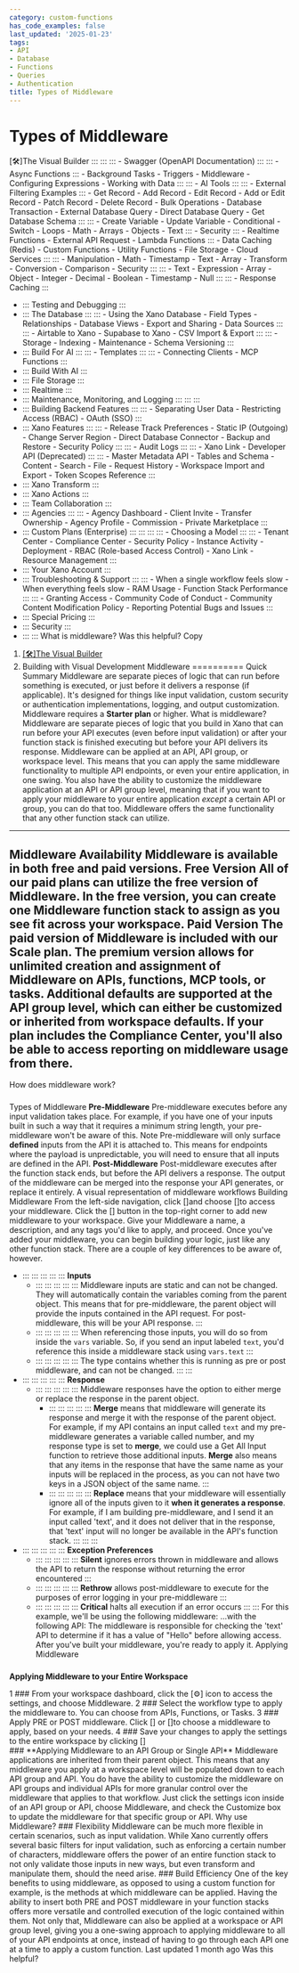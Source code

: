 ```yaml
---
category: custom-functions
has_code_examples: false
last_updated: '2025-01-23'
tags:
- API
- Database
- Functions
- Queries
- Authentication
title: Types of Middleware
---
```


# Types of Middleware

[🛠️]The Visual Builder
    :::
        ::: 
            ::: 
            -   Swagger (OpenAPI Documentation)
            :::
            ::: 
            -   Async Functions
            :::
        -   Background Tasks
        -   Triggers
        -   Middleware
        -   Configuring Expressions
        -   Working with Data
        :::
        ::: 
        -   AI Tools
            ::: 
                ::: 
                -   External Filtering Examples
                :::
            -   Get Record
            -   Add Record
            -   Edit Record
            -   Add or Edit Record
            -   Patch Record
            -   Delete Record
            -   Bulk Operations
            -   Database Transaction
            -   External Database Query
            -   Direct Database Query
            -   Get Database Schema
            :::
            ::: 
            -   Create Variable
            -   Update Variable
            -   Conditional
            -   Switch
            -   Loops
            -   Math
            -   Arrays
            -   Objects
            -   Text
            :::
        -   Security
            ::: 
            -   Realtime Functions
            -   External API Request
            -   Lambda Functions
            :::
        -   Data Caching (Redis)
        -   Custom Functions
        -   Utility Functions
        -   File Storage
        -   Cloud Services
        :::
        ::: 
        -   Manipulation
        -   Math
        -   Timestamp
        -   Text
        -   Array
        -   Transform
        -   Conversion
        -   Comparison
        -   Security
        :::
        ::: 
        -   Text
        -   Expression
        -   Array
        -   Object
        -   Integer
        -   Decimal
        -   Boolean
        -   Timestamp
        -   Null
        :::
        ::: 
        -   Response Caching
        :::
-   ::: 
    Testing and Debugging
    :::
-   ::: 
    The Database
    :::
        ::: 
        -   Using the Xano Database
        -   Field Types
        -   Relationships
        -   Database Views
        -   Export and Sharing
        -   Data Sources
        :::
        ::: 
        -   Airtable to Xano
        -   Supabase to Xano
        -   CSV Import & Export
        :::
        ::: 
        -   Storage
        -   Indexing
        -   Maintenance
        -   Schema Versioning
        :::
-   ::: 
    Build For AI
    :::
        ::: 
        -   Templates
        :::
        ::: 
        -   Connecting Clients
        -   MCP Functions
        :::
-   ::: 
    Build With AI
    :::
-   ::: 
    File Storage
    :::
-   ::: 
    Realtime
    :::
-   ::: 
    Maintenance, Monitoring, and Logging
    :::
        ::: 
        :::
-   ::: 
    Building Backend Features
    :::
        ::: 
        -   Separating User Data
        -   Restricting Access (RBAC)
        -   OAuth (SSO)
        :::
-   ::: 
    Xano Features
    :::
        ::: 
        -   Release Track Preferences
        -   Static IP (Outgoing)
        -   Change Server Region
        -   Direct Database Connector
        -   Backup and Restore
        -   Security Policy
        :::
        ::: 
        -   Audit Logs
        :::
        ::: 
        -   Xano Link
        -   Developer API (Deprecated)
        :::
        ::: 
        -   Master Metadata API
        -   Tables and Schema
        -   Content
        -   Search
        -   File
        -   Request History
        -   Workspace Import and Export
        -   Token Scopes Reference
        :::
-   ::: 
    Xano Transform
    :::
-   ::: 
    Xano Actions
    :::
-   ::: 
    Team Collaboration
    :::
-   ::: 
    Agencies
    :::
        ::: 
        -   Agency Dashboard
        -   Client Invite
        -   Transfer Ownership
        -   Agency Profile
        -   Commission
        -   Private Marketplace
        :::
-   ::: 
    Custom Plans (Enterprise)
    :::
        ::: 
            ::: 
                ::: 
                -   Choosing a Model
                :::
            :::
        -   Tenant Center
        -   Compliance Center
        -   Security Policy
        -   Instance Activity
        -   Deployment
        -   RBAC (Role-based Access Control)
        -   Xano Link
        -   Resource Management
        :::
-   ::: 
    Your Xano Account
    :::
-   ::: 
    Troubleshooting & Support
    :::
        ::: 
        -   When a single workflow feels slow
        -   When everything feels slow
        -   RAM Usage
        -   Function Stack Performance
        :::
        ::: 
        -   Granting Access
        -   Community Code of Conduct
        -   Community Content Modification Policy
        -   Reporting Potential Bugs and Issues
        :::
-   ::: 
    Special Pricing
    :::
-   ::: 
    Security
    :::
-   ::: 
    :::
    What is middleware?
Was this helpful?
Copy
1.  [[🛠️]The Visual Builder](../building-with-visual-development.html)
2.  Building with Visual Development
Middleware 
==========
Quick Summary
Middleware are separate pieces of logic that can run before something is executed, or just before it delivers a response (if applicable). It\'s designed for things like input validation, custom security or authentication implementations, logging, and output customization.
Middleware requires a **Starter plan** or higher.
What is middleware?
Middleware are separate pieces of logic that you build in Xano that can run before your API executes (even before input validation) or after your function stack is finished executing but before your API delivers its response.
Middleware can be applied at an API, API group, or workspace level. This means that you can apply the same middleware functionality to multiple API endpoints, or even your entire application, in one swing. You also have the ability to customize the middleware application at an API or API group level, meaning that if you want to apply your middleware to your entire application *except* a certain API or group, you can do that too.
Middleware offers the same functionality that any other function stack can utilize.
------------------------------------------------------------------------
Middleware Availability
Middleware is available in both **free** and **paid** versions.
**Free Version**
All of our paid plans can utilize the free version of Middleware. In the free version, you can create one Middleware function stack to assign as you see fit across your workspace.
**Paid Version**
The paid version of Middleware is included with our Scale plan. The premium version allows for unlimited creation and assignment of Middleware on APIs, functions, MCP tools, or tasks. Additional defaults are supported at the API group level, which can either be customized or inherited from workspace defaults.
If your plan includes the Compliance Center, you\'ll also be able to access reporting on middleware usage from there.
------------------------------------------------------------------------
How does middleware work?
###  
Types of Middleware
**Pre-Middleware**
Pre-middleware executes before any input validation takes place. For example, if you have one of your inputs built in such a way that it requires a minimum string length, your pre-middleware won\'t be aware of this.
Note
Pre-middleware will only surface **defined** inputs from the API it is attached to. This means for endpoints where the payload is unpredictable, you will need to ensure that all inputs are defined in the API.
**Post-Middleware**
Post-middleware executes after the function stack ends, but before the API delivers a response. The output of the middleware can be merged into the response your API generates, or replace it entirely.
A visual representation of middleware workflows
Building Middleware
From the left-side navigation, click []and choose []to access your middleware.
Click the [] button in the top-right corner to add new middleware to your workspace. Give your Middleware a name, a description, and any tags you\'d like to apply, and proceed.
Once you\'ve added your middleware, you can begin building your logic, just like any other function stack. There are a couple of key differences to be aware of, however.
-   ::: 
    ::: 
    :::
    :::
    ::: 
    **Inputs**
    -   ::: 
        ::: 
        :::
        :::
        ::: 
        Middleware inputs are static and can not be changed. They will automatically contain the variables coming from the parent object. This means that for pre-middleware, the parent object will provide the inputs contained in the API request. For post-middleware, this will be your API response.
        :::
    -   ::: 
        ::: 
        :::
        :::
        ::: 
        When referencing those inputs, you will do so from inside the `vars` variable. So, if you send an input labeled `text`, you\'d reference this inside a middleware stack using `vars.text`
        :::
    -   ::: 
        ::: 
        :::
        :::
        ::: 
        The type contains whether this is running as pre or post middleware, and can not be changed.
        :::
    :::
-   ::: 
    ::: 
    :::
    :::
    ::: 
    **Response**
    -   ::: 
        ::: 
        :::
        :::
        ::: 
        Middleware responses have the option to either merge or replace the response in the parent object.
        -   ::: 
            ::: 
            :::
            :::
            ::: 
            **Merge** means that middleware will generate its response and merge it with the response of the parent object. For example, if my API contains an input called `text` and my pre-middleware generates a variable called number, and my response type is set to **merge**, we could use a Get All Input function to retrieve those additional inputs. **Merge** also means that any items in the response that have the same name as your inputs will be replaced in the process, as you can not have two keys in a JSON object of the same name.
            :::
        -   ::: 
            ::: 
            :::
            :::
            ::: 
            **Replace** means that your middleware will essentially ignore all of the inputs given to it **when it generates a response**. For example, if I am building pre-middleware, and I send it an input called \'text\', and it does not deliver that in the response, that \'text\' input will no longer be available in the API\'s function stack.
            :::
        :::
    :::
-   ::: 
    ::: 
    :::
    :::
    ::: 
    **Exception Preferences**
    -   ::: 
        ::: 
        :::
        :::
        ::: 
        **Silent** ignores errors thrown in middleware and allows the API to return the response without returning the error encountered
        :::
    -   ::: 
        ::: 
        :::
        :::
        ::: 
        **Rethrow** allows post-middleware to execute for the purposes of error logging in your pre-middleware
        :::
    -   ::: 
        ::: 
        :::
        :::
        ::: 
        **Critical** halts all execution if an error occurs
        :::
    :::
For this example, we\'ll be using the following middleware:
\...with the following API:
The middleware is responsible for checking the \'text\' API to determine if it has a value of \"Hello\" before allowing access.
After you\'ve built your middleware, you\'re ready to apply it.
Applying Middleware
###  
**Applying Middleware to your Entire Workspace**
<div>
1
###  
From your workspace dashboard, click the [⚙️] icon to access the settings, and choose Middleware.
2
###  
Select the workflow type to apply the middleware to.
You can choose from APIs, Functions, or Tasks.
3
###  
Apply PRE or POST middleware.
Click [] or []to choose a middleware to apply, based on your needs.
4
###  
Save your changes to apply the settings to the entire workspace by clicking []
</div>
###  
**Applying Middleware to an API Group or Single API**
Middleware applications are inherited from their parent object. This means that any middleware you apply at a workspace level will be populated down to each API group and API. You do have the ability to customize the middleware on API groups and individual APIs for more granular control over the middleware that applies to that workflow.
Just click the settings icon inside of an API group or API, choose Middleware, and check the Customize box to update the middleware for that specific group or API.
Why use Middleware?
###  
Flexibility
Middleware can be much more flexible in certain scenarios, such as input validation. While Xano currently offers several basic filters for input validation, such as enforcing a certain number of characters, middleware offers the power of an entire function stack to not only validate those inputs in new ways, but even transform and manipulate them, should the need arise.
###  
Build Efficiency
One of the key benefits to using middleware, as opposed to using a custom function for example, is the methods at which middleware can be applied. Having the ability to insert both PRE and POST middleware in your function stacks offers more versatile and controlled execution of the logic contained within them.
Not only that, Middleware can also be applied at a workspace or API group level, giving you a one-swing approach to applying middleware to all of your API endpoints at once, instead of having to go through each API one at a time to apply a custom function.
Last updated 1 month ago
Was this helpful?